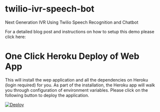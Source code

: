 # twilio-ivr-speech-bot
Next Generation IVR Using Twilio Speech Recognition and Chatbot

For a detailed blog post and instructions on how to setup this demo please click here:

# One Click Heroku Deploy of Web App
This will install the wep application and all the dependencies on Heroku (login required) for you. As part of the installation, the Heroku app will walk you through configuration of environment variables.  Please click on the following button to deploy the application.

[![Deploy](https://www.herokucdn.com/deploy/button.svg)](https://heroku.com/deploy?template=https://github.com/ameerbadri/twilio-ivr-speech-bot)
